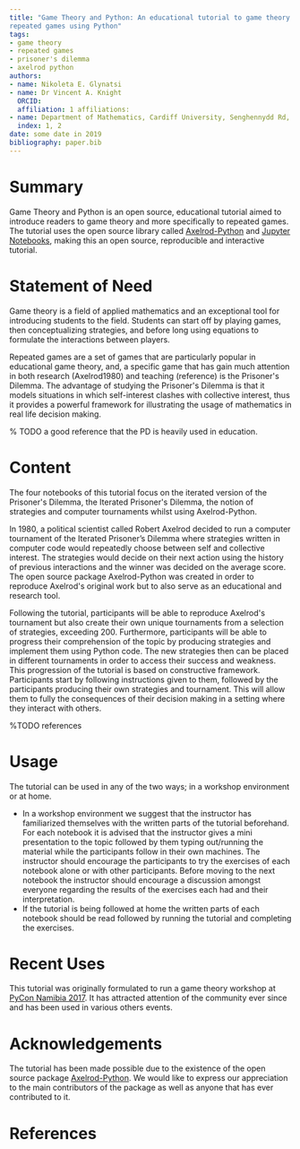 ```yaml
---
title: "Game Theory and Python: An educational tutorial to game theory and
repeated games using Python"
tags:
- game theory
- repeated games
- prisoner's dilemma
- axelrod python
authors:
- name: Nikoleta E. Glynatsi
- name: Dr Vincent A. Knight
  ORCID: 
  affiliation: 1 affiliations:
- name: Department of Mathematics, Cardiff University, Senghennydd Rd, Cardiff CF24 4AG
  index: 1, 2
date: some date in 2019
bibliography: paper.bib
---
```


# Summary

Game Theory and Python is an open source, educational tutorial aimed to
introduce readers to game theory and more specifically to repeated games. The
tutorial uses the open source library called
[Axelrod-Python](https://github.com/Axelrod-Python/Axelrod) and [Jupyter
Notebooks](https://jupyter.org), making this an open source, reproducible and
interactive tutorial.

# Statement of Need

Game theory is a field of applied mathematics and an exceptional tool for
introducing students to the field. Students can start off by playing games, then
conceptualizing strategies, and before long using equations to formulate the
interactions between players.

Repeated games are a set of games that are particularly popular in educational
game theory, and, a specific game that has gain much attention in both research
(Axelrod1980) and teaching (reference) is the Prisoner's Dilemma. The advantage
of studying the Prisoner's Dilemma is that it models situations in which
self-interest clashes with collective interest, thus it provides a powerful
framework for illustrating the usage of mathematics in real life decision
making.

% TODO a good reference that the PD is heavily used in education.

# Content

The four notebooks of this tutorial focus on the iterated version of the
Prisoner's Dilemma, the Iterated Prisoner's Dilemma, the notion of strategies
and computer tournaments whilst using Axelrod-Python.

In 1980, a political scientist called Robert Axelrod decided to run a computer
tournament of the Iterated Prisoner’s Dilemma where strategies written in
computer code would repeatedly choose between self and collective interest. The
strategies would decide on their next action using the history of previous
interactions and the winner was decided on the average score. The open source
package Axelrod-Python was created in order to reproduce Axelrod's original work
but to also serve as an educational and research tool.

Following the tutorial, participants will be able to reproduce Axelrod's
tournament but also create their own unique tournaments from a selection of
strategies, exceeding 200. Furthermore, participants will be able to progress
their comprehension of the topic by producing strategies and implement them
using Python code. The new strategies then can be placed in different
tournaments in order to access their success and weakness. This progression
of the tutorial is based on constructive framework. Participants
start by following instructions given to them, followed by the participants
producing their own strategies and tournament. This will allow them to fully
the consequences of their decision making in a setting where they interact
with others.

%TODO references

# Usage

The tutorial can be used in any of the two ways; in a workshop environment or
at home.

- In a workshop environment we suggest that the instructor has familiarized
  themselves with the written parts of the tutorial beforehand. For each
  notebook it is advised that the instructor gives a mini presentation to the
  topic followed by them typing out/running the material while the participants
  follow in their own machines. The instructor should encourage the participants
  to try the exercises of each notebook alone or with other participants. Before
  moving to the next notebook the instructor should encourage a discussion
  amongst everyone regarding the results of the exercises each had
  and their interpretation.
- If the tutorial is being followed at home the written parts of each notebook
  should be read followed by running the tutorial and completing the exercises.

# Recent Uses

This tutorial was originally formulated to run a game theory workshop at [PyCon
Namibia 2017](https://na.pycon.org/pycon-namibia-2017/). It has attracted
attention of the community ever since and has been used in various others
events.

# Acknowledgements

The tutorial has been made possible due to the existence of the open source package
[Axelrod-Python](https://github.com/Axelrod-Python/Axelrod). We would like to
express our appreciation to the main contributors of the package as well as
anyone that has ever contributed to it.

# References
